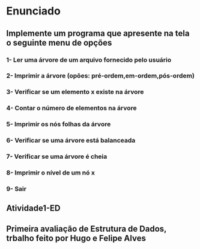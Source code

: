 # Enunciado

## Implemente um programa que apresente na tela o seguinte menu de opções

### 1- Ler uma árvore de um arquivo fornecido pelo usuário

### 2- Imprimir a árvore (opões: pré-ordem,em-ordem,pós-ordem)

### 3- Verificar se um elemento x existe na árvore

### 4- Contar o número de elementos na árvore

### 5- Imprimir os nós folhas da árvore

### 6- Verificar se uma árvore está balanceada

### 7- Verificar se uma árvore é cheia

### 8- Imprimir o nível de um nó x

### 9- Sair

## Atividade1-ED

## Primeira avaliação de Estrutura de Dados, trbalho feito por Hugo e Felipe Alves
